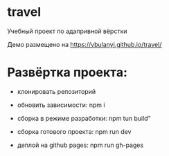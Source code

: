 # travel

Учебный проект по адапривной вёрстки

Демо размещено на https://vbulanyi.github.io/travel/

# Развёртка проекта: 

- клонировать репозиторий
- обновить зависимости: npm i

- сборка в режиме разработки: npm tun build"
- сборка готового проекта: npm run dev
- деплой на github pages: npm run gh-pages

